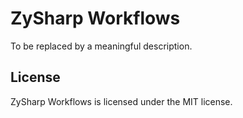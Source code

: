 # ZySharp Workflows

To be replaced by a meaningful description.

## License

ZySharp Workflows is licensed under the MIT license.
